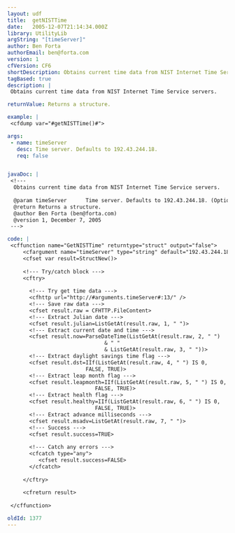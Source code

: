 ```yaml
---
layout: udf
title:  getNISTTime
date:   2005-12-07T21:14:34.000Z
library: UtilityLib
argString: "[timeServer]"
author: Ben Forta
authorEmail: ben@forta.com
version: 1
cfVersion: CF6
shortDescription: Obtains current time data from NIST Internet Time Service servers.
tagBased: true
description: |
 Obtains current time data from NIST Internet Time Service servers.

returnValue: Returns a structure.

example: |
 <cfdump var="#getNISTTime()#">

args:
 - name: timeServer
   desc: Time server. Defaults to 192.43.244.18.
   req: false


javaDoc: |
 <!---
  Obtains current time data from NIST Internet Time Service servers.
  
  @param timeServer      Time server. Defaults to 192.43.244.18. (Optional)
  @return Returns a structure. 
  @author Ben Forta (ben@forta.com) 
  @version 1, December 7, 2005 
 --->

code: |
 <cffunction name="GetNISTTime" returntype="struct" output="false">
     <cfargument name="timeServer" type="string" default="192.43.244.18" required="false">
     <cfset var result=StructNew()>
 
     <!--- Try/catch block --->
     <cftry>
 
       <!--- Try get time data --->
       <cfhttp url="http://#arguments.timeServer#:13/" />
       <!--- Save raw data --->
       <cfset result.raw = CFHTTP.FileContent>
       <!--- Extract Julian date --->
       <cfset result.julian=ListGetAt(result.raw, 1, " ")>
       <!--- Extract current date and time --->
       <cfset result.now=ParseDateTime(ListGetAt(result.raw, 2, " ")
                               & " "
                               & ListGetAt(result.raw, 3, " "))>
       <!--- Extract daylight savings time flag --->
       <cfset result.dst=IIf(ListGetAt(result.raw, 4, " ") IS 0,
                         FALSE, TRUE)>
       <!--- Extract leap month flag --->
       <cfset result.leapmonth=IIf(ListGetAt(result.raw, 5, " ") IS 0,
                            FALSE, TRUE)>
       <!--- Extract health flag --->
       <cfset result.healthy=IIf(ListGetAt(result.raw, 6, " ") IS 0,
                            FALSE, TRUE)>
       <!--- Extract advance milliseconds --->
       <cfset result.msadv=ListGetAt(result.raw, 7, " ")>
       <!--- Success --->
       <cfset result.success=TRUE>
 
       <!--- Catch any errors --->
       <cfcatch type="any">
          <cfset result.success=FALSE>
       </cfcatch>
 
     </cftry>
 
     <cfreturn result>
 
 </cffunction>

oldId: 1377
---
```


